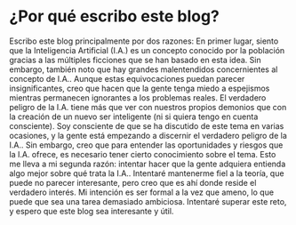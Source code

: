 <!--
.. title: Introducción
.. slug: introduction
.. date: 2020-06-29 23:47:32 UTC+02:00
.. tags: 
.. category: 
.. link: 
.. description: 
.. type: text
-->

# ¿Por qué escribo este blog?

Escribo este blog principalmente por dos razones:
En primer lugar, siento que la Inteligencia Artificial (I.A.) es un concepto conocido por la población gracias a las múltiples ficciones que se han basado en esta idea. Sin embargo, también noto que hay grandes malentendidos concernientes al concepto de I.A.. Aunque estas equivocaciones puedan parecer insignificantes, creo que hacen que la gente tenga miedo a espejismos mientras permanecen ignorantes a los problemas reales. El verdadero peligro de la I.A. tiene más que ver con nuestros propios demonios que con la creación de un nuevo ser inteligente (ni si quiera tengo en cuenta consciente). Soy consciente de que se ha discutido de este tema en varias ocasiones, y la gente está empezando a discernir el verdadero peligro de la I.A.. Sin embargo, creo que para entender las oportunidades y riesgos que la I.A. ofrece, es necesario tener cierto conocimiento sobre el tema.
Esto me lleva a mi segunda razón: intentar hacer que la gente adquiera entienda algo mejor sobre qué trata la I.A.. Intentaré mantenerme fiel a la teoría, que puede no parecer interesante, pero creo que es ahí donde reside el verdadero interés. Mi intención es ser formal a la vez que ameno, lo que puede que sea una tarea demasiado ambiciosa. Intentaré superar este reto, y espero que este blog sea interesante y útil.

<!-- I write this blog primarily for two reasons:
Firstly, I find that Artificial Intelligence (A.I.) is a subject well spread over the general population thanks to the multiple fictional works based on this. However, I also notice that there is a great misunderstanding on this subject. Although this misinformation may seem naive, I believe that it leads to people fearing illusions while being oblivious to real problems. The real danger of AI has more to do with our own devils than it has to do with the birth of a new intelligent (do not even consider conscious) being. I am aware that this topic has been already discussed multiple times and that people are starting to discern the real risks underneath A.I.. Nevertheless, I think that to understand the opportunities and hazards that A.I. offers, it is necessary to have some knowledge about the topic.
This is what brings me to my second reason: to try to make people grasp a little understanding of what is A.I. about. I would try to stick with the theoretical part, which may not sound interesting, but I think there is where the interest resides. My intention is to be formal while being readable, which might be a very ambitious task. I will try to overcome this challenge and, hopefully, to write a helpful and interesting blog. -->


